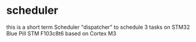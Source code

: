 # scheduler
this is  a short term Scheduler "dispatcher" to schedule 3 tasks on STM32 Blue Pill STM F103c8t6 based on Cortex M3
